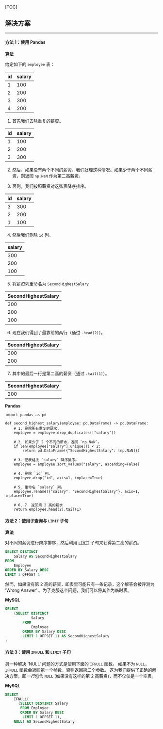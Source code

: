 [TOC]

## 解决方案

---

#### 方法 1：使用 Pandas

**算法**

给定如下的 `employee` 表：

| id | salary |
|----|--------|
| 1  | 100    |
| 2  | 200    |
| 3  | 300    |
| 4  | 200    |

1. 首先我们去除重复的薪资。

| id | salary |
|----|--------|
| 1  | 100    |
| 2  | 200    |
| 3  | 300    |

2. 然后，如果没有两个不同的薪资，我们处理这种情况。如果少于两个不同薪资，则返回 `np.NaN` 作为第二高薪资。

3. 否则，我们按照薪资对这张表降序排序。

| id | salary |
|----|--------|
| 3  | 300    |
| 2  | 200    |
| 1  | 100    |

4. 然后我们删除 `id` 列。

| salary |
|--------|
| 300    |
| 200    |
| 100    |

5. 将薪资列重命名为 `SecondHighestSalary`

| SecondHighestSalary |
|---------------------|
| 300                 |
| 200                 |
| 100                 |

6. 现在我们得到了最靠前的两行（通过 `.head(2)`）。

| SecondHighestSalary |
|---------------------|
| 300                 |
| 200                 |

7. 其中的最后一行是第二高的薪资（通过 `.tail(1)`）。

| SecondHighestSalary |
|---------------------|
| 200                 |

**Pandas**

```Python3
import pandas as pd

def second_highest_salary(employee: pd.DataFrame) -> pd.DataFrame:
    # 1. 删除所有重复的薪水.
    employee = employee.drop_duplicates(["salary"])
    
    # 2. 如果少于 2 个不同的薪水，返回 `np.NaN`。
    if len(employee["salary"].unique()) < 2:
        return pd.DataFrame({"SecondHighestSalary": [np.NaN]})
    
    # 3. 把表格按 `salary` 降序排序。
    employee = employee.sort_values("salary", ascending=False)
    
    # 4. 删除 `id` 列。
    employee.drop("id", axis=1, inplace=True)
    
    # 5. 重命名 `salary` 列。
    employee.rename({"salary": "SecondHighestSalary"}, axis=1, inplace=True)
    
    # 6, 7. 返回第 2 高的薪水
    return employee.head(2).tail(1)
```

#### 方法 2：使用子查询与 `LIMIT` 子句

**算法**

对不同的薪资进行降序排序，然后利用 [`LIMIT`](https://dev.mysql.com/doc/refman/5.7/en/select.html) 子句来获得第二高的薪资。

```Sql
SELECT DISTINCT
    Salary AS SecondHighestSalary
FROM
    Employee
ORDER BY Salary DESC
LIMIT 1 OFFSET 1
```

然而，如果没有第 2 高的薪资，即表里可能只有一条记录，这个解答会被评测为  'Wrong Answer' 。为了克服这个问题，我们可以将其作为临时表。

**MySQL**

```Sql
SELECT
    (SELECT DISTINCT
            Salary
        FROM
            Employee
        ORDER BY Salary DESC
        LIMIT 1 OFFSET 1) AS SecondHighestSalary
;
```

#### 方法 3：使用 `IFNULL` 和 `LIMIT` 子句

另一种解决 'NULL' 问题的方式是使用下面的 `IFNULL` 函数。 如果不为  `NULL`，`IFNULL` 函数会返回第一个参数，否则返回第二个参数。
这为我们提供了正确的解决方案，即*一行*包含 `NULL` (如果没有这样的第 2 高薪资)，而不仅仅是一个空表。

**MySQL**

```Sql
SELECT
    IFNULL(
      (SELECT DISTINCT Salary
       FROM Employee
       ORDER BY Salary DESC
        LIMIT 1 OFFSET 1),
    NULL) AS SecondHighestSalary
```